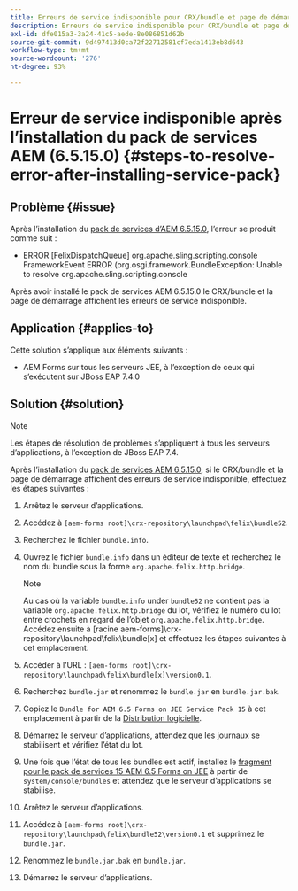 ```yaml
---
title: Erreurs de service indisponible pour CRX/bundle et page de démarrage une fois le dernier pack de services 6.5.15.0 installé
description: Erreurs de service indisponible pour CRX/bundle et page de démarrage une fois le dernier pack de services 6.5.15.0 installé
exl-id: dfe015a3-3a24-41c5-aede-8e086851d62b
source-git-commit: 9d497413d0ca72f22712581cf7eda1413eb8d643
workflow-type: tm+mt
source-wordcount: '276'
ht-degree: 93%

---
```


# Erreur de service indisponible après l’installation du pack de services AEM (6.5.15.0) {#steps-to-resolve-error-after-installing-service-pack}

## Problème {#issue}

Après l’installation du [pack de services d’AEM 6.5.15.0](https://experience.adobe.com/#/downloads/content/software-distribution/en/aem.html?package=/content/software-distribution/en/details.html/content/dam/aem/public/adobe/packages/cq650/servicepack/aem-service-pkg-6.5.15.0.zip), l’erreur se produit comme suit :
* ERROR [FelixDispatchQueue] org.apache.sling.scripting.console FrameworkEvent ERROR (org.osgi.framework.BundleException: Unable to resolve org.apache.sling.scripting.console

Après avoir installé le pack de services AEM 6.5.15.0 le CRX/bundle et la page de démarrage affichent les erreurs de service indisponible.

## Application {#applies-to}

Cette solution s’applique aux éléments suivants :
* AEM Forms sur tous les serveurs JEE, à l’exception de ceux qui s’exécutent sur JBoss EAP 7.4.0

## Solution {#solution}

>[!NOTE]
>
>Les étapes de résolution de problèmes s’appliquent à tous les serveurs d’applications, à l’exception de JBoss EAP 7.4.

Après l’installation du [pack de services AEM 6.5.15.0](https://experience.adobe.com/#/downloads/content/software-distribution/en/aem.html?package=/content/software-distribution/en/details.html/content/dam/aem/public/adobe/packages/cq650/servicepack/aem-service-pkg-6.5.15.0.zip), si le CRX/bundle et la page de démarrage affichent des erreurs de service indisponible, effectuez les étapes suivantes :

1. Arrêtez le serveur d’applications.
1. Accédez à `[aem-forms root]\crx-repository\launchpad\felix\bundle52`.
1. Recherchez le fichier `bundle.info`.
1. Ouvrez le fichier `bundle.info` dans un éditeur de texte et recherchez le nom du bundle sous la forme `org.apache.felix.http.bridge`.

   >[!NOTE]
   >
   >Au cas où la variable `bundle.info` under `bundle52` ne contient pas la variable `org.apache.felix.http.bridge` du lot, vérifiez le numéro du lot entre crochets en regard de l’objet `org.apache.felix.http.bridge`. Accédez ensuite à [racine aem-forms]\crx-repository\launchpad\felix\bundle[x] et effectuez les étapes suivantes à cet emplacement.

1. Accéder à l’URL : `[aem-forms root]\crx-repository\launchpad\felix\bundle[x]\version0.1`.
1. Recherchez `bundle.jar` et renommez le `bundle.jar` en `bundle.jar.bak`.
1. Copiez le `Bundle for AEM 6.5 Forms on JEE Service Pack 15` à cet emplacement à partir de la [Distribution logicielle](https://experience.adobe.com/#/downloads/content/software-distribution/en/aem.html?package=/content/software-distribution/en/details.html/content/dam/aem/public/adobe/packages/cq650/featurepack/bundle.jar).
1. Démarrez le serveur d’applications, attendez que les journaux se stabilisent et vérifiez l’état du lot.
1. Une fois que l’état de tous les bundles est actif, installez le [fragment pour le pack de services 15 AEM 6.5 Forms on JEE](https://experience.adobe.com/#/downloads/content/software-distribution/en/aem.html?package=/content/software-distribution/en/details.html/content/dam/aem/public/adobe/packages/cq650/featurepack/org.apache.felix.http.servlet-api-1.2.0_fragment_full.jar) à partir de `system/console/bundles` et attendez que le serveur d’applications se stabilise.
1. Arrêtez le serveur d’applications.
1. Accédez à `[aem-forms root]\crx-repository\launchpad\felix\bundle52\version0.1` et supprimez le `bundle.jar`.
1. Renommez le `bundle.jar.bak` en `bundle.jar`.
1. Démarrez le serveur d’applications.
